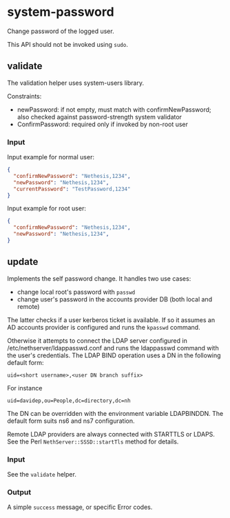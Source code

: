 # system-password

Change password of the logged user.

This API should not be invoked using `sudo`.

## validate

The validation helper uses system-users library.

Constraints:

- newPassword: if not empty, must match with confirmNewPassword; also checked against password-strength system validator
- ConfirmPassword: required only if invoked by non-root user

### Input

Input example for normal user:
```json
{
  "confirmNewPassword": "Nethesis,1234",
  "newPassword": "Nethesis,1234",
  "currentPassword": "TestPassword,1234"
}
```

Input example for root user:
```json
{
  "confirmNewPassword": "Nethesis,1234",
  "newPassword": "Nethesis,1234",
}
```

## update

Implements the self password change. It handles two use cases:

* change local root's password with `passwd`
* change user's password in the accounts provider DB (both local and remote)

The latter checks if a user kerberos ticket is available. If so it assumes an AD
accounts provider is configured and runs the `kpasswd` command.

Otherwise it attempts to connect the LDAP server configured in
/etc/nethserver/ldappasswd.conf and runs the ldappasswd command with the user's
credentials. The LDAP BIND operation uses a DN in the following default form:

    uid=<short username>,<user DN branch suffix>

For instance

    uid=davidep,ou=People,dc=directory,dc=nh

The DN can be overridden with the environment variable LDAPBINDDN. The default
form suits ns6 and ns7 configuration.

Remote LDAP providers are always connected with STARTTLS or LDAPS. See the
Perl `NethServer::SSSD::startTls` method for details.

### Input

See the `validate` helper.

### Output

A simple `success` message, or specific Error codes.
